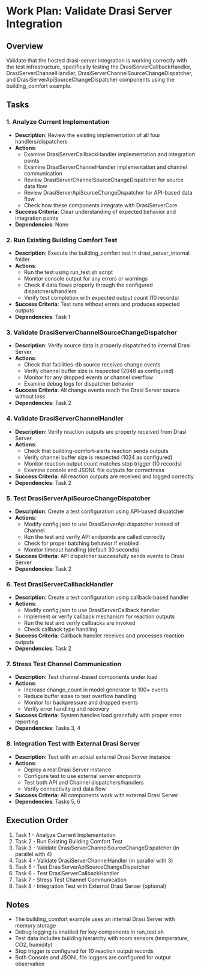 # Work Plan: Validate Drasi Server Integration

## Overview
Validate that the hosted drasi-server integration is working correctly with the test infrastructure, specifically testing the DrasiServerCallbackHandler, DrasiServerChannelHandler, DrasiServerChannelSourceChangeDispatcher, and DrasiServerApiSourceChangeDispatcher components using the building_comfort example.

## Tasks

### 1. Analyze Current Implementation
- **Description**: Review the existing implementation of all four handlers/dispatchers
- **Actions**: 
  - Examine DrasiServerCallbackHandler implementation and integration points
  - Examine DrasiServerChannelHandler implementation and channel communication
  - Review DrasiServerChannelSourceChangeDispatcher for source data flow
  - Review DrasiServerApiSourceChangeDispatcher for API-based data flow
  - Check how these components integrate with DrasiServerCore
- **Success Criteria**: Clear understanding of expected behavior and integration points
- **Dependencies**: None

### 2. Run Existing Building Comfort Test
- **Description**: Execute the building_comfort test in drasi_server_internal folder
- **Actions**: 
  - Run the test using run_test.sh script
  - Monitor console output for any errors or warnings
  - Check if data flows properly through the configured dispatchers/handlers
  - Verify test completion with expected output count (10 records)
- **Success Criteria**: Test runs without errors and produces expected outputs
- **Dependencies**: Task 1

### 3. Validate DrasiServerChannelSourceChangeDispatcher
- **Description**: Verify source data is properly dispatched to internal Drasi Server
- **Actions**: 
  - Check that facilities-db source receives change events
  - Verify channel buffer size is respected (2048 as configured)
  - Monitor for any dropped events or channel overflow
  - Examine debug logs for dispatcher behavior
- **Success Criteria**: All change events reach the Drasi Server source without loss
- **Dependencies**: Task 2

### 4. Validate DrasiServerChannelHandler
- **Description**: Verify reaction outputs are properly received from Drasi Server
- **Actions**: 
  - Check that building-comfort-alerts reaction sends outputs
  - Verify channel buffer size is respected (1024 as configured)
  - Monitor reaction output count matches stop trigger (10 records)
  - Examine console and JSONL file outputs for correctness
- **Success Criteria**: All reaction outputs are received and logged correctly
- **Dependencies**: Task 2

### 5. Test DrasiServerApiSourceChangeDispatcher
- **Description**: Create a test configuration using API-based dispatcher
- **Actions**: 
  - Modify config.json to use DrasiServerApi dispatcher instead of Channel
  - Run the test and verify API endpoints are called correctly
  - Check for proper batching behavior if enabled
  - Monitor timeout handling (default 30 seconds)
- **Success Criteria**: API dispatcher successfully sends events to Drasi Server
- **Dependencies**: Task 2

### 6. Test DrasiServerCallbackHandler
- **Description**: Create a test configuration using callback-based handler
- **Actions**: 
  - Modify config.json to use DrasiServerCallback handler
  - Implement or verify callback mechanism for reaction outputs
  - Run the test and verify callbacks are invoked
  - Check callback type handling
- **Success Criteria**: Callback handler receives and processes reaction outputs
- **Dependencies**: Task 2

### 7. Stress Test Channel Communication
- **Description**: Test channel-based components under load
- **Actions**: 
  - Increase change_count in model generator to 100+ events
  - Reduce buffer sizes to test overflow handling
  - Monitor for backpressure and dropped events
  - Verify error handling and recovery
- **Success Criteria**: System handles load gracefully with proper error reporting
- **Dependencies**: Tasks 3, 4

### 8. Integration Test with External Drasi Server
- **Description**: Test with an actual external Drasi Server instance
- **Actions**: 
  - Deploy a real Drasi Server instance
  - Configure test to use external server endpoints
  - Test both API and Channel dispatchers/handlers
  - Verify connectivity and data flow
- **Success Criteria**: All components work with external Drasi Server
- **Dependencies**: Tasks 5, 6

## Execution Order
1. Task 1 - Analyze Current Implementation
2. Task 2 - Run Existing Building Comfort Test
3. Task 3 - Validate DrasiServerChannelSourceChangeDispatcher (in parallel with 4)
4. Task 4 - Validate DrasiServerChannelHandler (in parallel with 3)
5. Task 5 - Test DrasiServerApiSourceChangeDispatcher
6. Task 6 - Test DrasiServerCallbackHandler
7. Task 7 - Stress Test Channel Communication
8. Task 8 - Integration Test with External Drasi Server (optional)

## Notes
- The building_comfort example uses an internal Drasi Server with memory storage
- Debug logging is enabled for key components in run_test.sh
- Test data includes building hierarchy with room sensors (temperature, CO2, humidity)
- Stop trigger is configured for 10 reaction output records
- Both Console and JSONL file loggers are configured for output observation
